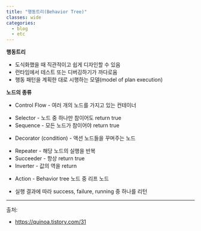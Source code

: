 ```yaml
---
title: "행동트리(Behavior Tree)"
classes: wide
categories: 
  - blog
  - etc
---
```

   

**행동트리**  
* 도식화했을 때 직관적이고 쉽게 디자인할 수 있음  
* 런타임에서 테스트 또는 디버깅하기가 까다로움  
* 행동 패턴을 계획한 대로 시행하는 모델(model of plan execution)  

**노드의 종류**
* Control Flow - 여러 개의 노드를 가지고 있는 컨테이너
 - Selector - 노드 중 하나만 참이어도 return true
 - Sequence - 모든 노드가 참이어야 return true
* Decorator (condition) - 액션 노드들을 꾸며주는 노드
 - Repeater - 해당 노드의 실행을 반복
 - Succeeder - 항상 return true
 - Inverter - 값의 역을 return
* Action - Behavior tree 노드 중 리프 노드
 - 실행 결과에 따라 success, failure, running 중 하나를 리턴

  
---  
출처:   
* https://quinoa.tistory.com/31
